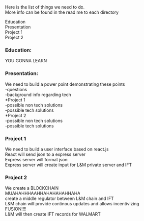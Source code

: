Here is the list of things we need to do.  
More info can be found in the read me to each directory

Education<br>
Presentation<br>
Project 1<br>
Project 2<br>


### Education:
YOU GONNA LEARN<br>

### Presentation:
We need to build a power point demonstrating these points <br>
-questions<br>
-background info regarding tech<br>
*Project 1<br>
-possible non tech solutions<br>
-possible tech solutions<br>
*Project 2<br>
-possible non tech solutions <br>
-possible tech solutions <br>

### Project 1
We need to build a user interface based on react.js<br>
React will send json to a express server<br>
Express server will format json<br>
Express server will create input for L&M private server and IFT<br>

### Project 2
We create a BLOCKCHAIN <br>
MUAHAHHHAAHHAHAHAHAHHAHA<br>
create a middle regulator between L&M chain and IFT<br>
L&M chain will provide continous updates and allows incentivizing <br>
FUSION!!!!<br>
L&M will then create IFT records for WALMART<br>


